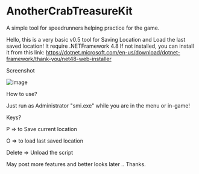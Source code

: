 # AnotherCrabTreasureKit
A simple tool for speedrunners helping practice for the game.

Hello, this is a very basic v0.5 tool for Saving Location and Load the last saved location! It require .NETFramework 4.8 If not installed, you can install it from this link: https://dotnet.microsoft.com/en-us/download/dotnet-framework/thank-you/net48-web-installer

Screenshot

![image](https://github.com/GameHackerPM/AnotherCrabTreasureKit/assets/7836215/4c5ea609-1d0c-4bd6-a1dc-3777b093a404)


How to use? 

Just run as Administrator "smi.exe" while you are in the menu or in-game! 

Keys?

P => to Save current location

O => to load last saved location

Delete => Unload the script

May post more features and better looks later .. Thanks.
